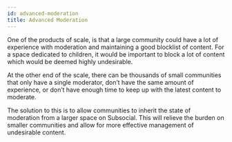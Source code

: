 ```yaml
---
id: advanced-moderation
title: Advanced Moderation
---
```


One of the products of scale, is that a large community could have a lot of experience with
moderation and maintaining a good blocklist of content. For a space dedicated to children, it
would be important to block a lot of content which would be deemed highly undesirable.

At the other end of the scale, there can be thousands of small communities that only have a
single moderator, don’t have the same amount of experience, or don’t have enough time to keep up
with the latest content to moderate.

The solution to this is to allow communities to inherit the state of moderation from a larger space
on Subsocial. This will relieve the burden on smaller communities and allow for more effective
management of undesirable content.
